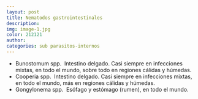 ```yaml
---
layout: post
title: Nematodos gastrointestinales
description:
img: image-1.jpg
color: 212121
author:
categories: sub parasitos-internos
---
```


*	Bunostomum spp.  Intestino delgado. Casi siempre en infecciones mixtas, en todo el mundo, sobre todo en regiones cálidas y húmedas.
*	Cooperia spp.  Intestino delgado. Casi siempre en infecciones mixtas, en todo el mundo, más en regiones cálidas y húmedas.
*	Gongylonema spp.  Esófago y estómago (rumen), en todo el mundo.
